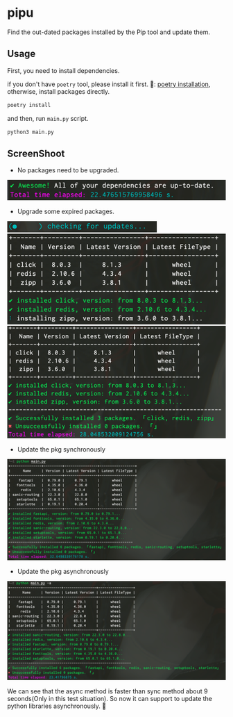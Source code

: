 # pipu

Find the out-dated packages installed by the Pip tool and update them.

## Usage

First, you need to install dependencies.

if you don't have `poetry` tool, please install it first. 🔗: [poetry installation](https://python-poetry.org/docs/#installation), otherwise, install packages directly.

```bash
poetry install
```

and then, run `main.py` script.

```bash
python3 main.py
```

## ScreenShoot

* No packages need to be upgraded.

![img.png](screenshoot/img.png)

* Upgrade some expired packages.

![img_4.png](screenshoot/img_4.png)
![img_2.png](screenshoot/img_2.png)
![img_3.png](screenshoot/img_3.png)

* Update the pkg synchronously

![img_1.png](screenshoot/img_1.png)

* Update the pkg asynchronously

![img_5.png](screenshoot/img_5.png)

We can see that the async method is faster than sync method about 9 seconds(Only in this test situation).
So now it can support to update the python libraries asynchronously. 🥳